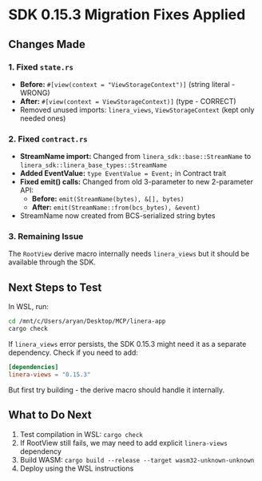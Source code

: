# SDK 0.15.3 Migration Fixes Applied

## Changes Made

### 1. Fixed `state.rs`
- **Before:** `#[view(context = "ViewStorageContext")]` (string literal - WRONG)
- **After:** `#[view(context = ViewStorageContext)]` (type - CORRECT)
- Removed unused imports: `linera_views`, `ViewStorageContext` (kept only needed ones)

### 2. Fixed `contract.rs`
- **StreamName import:** Changed from `linera_sdk::base::StreamName` to `linera_sdk::linera_base_types::StreamName`
- **Added EventValue:** `type EventValue = Event;` in Contract trait
- **Fixed emit() calls:** Changed from old 3-parameter to new 2-parameter API:
  - **Before:** `emit(StreamName(bytes), &[], bytes)`
  - **After:** `emit(StreamName::from(bcs_bytes), &event)`
- StreamName now created from BCS-serialized string bytes

### 3. Remaining Issue
The `RootView` derive macro internally needs `linera_views` but it should be available through the SDK.

## Next Steps to Test

In WSL, run:
```bash
cd /mnt/c/Users/aryan/Desktop/MCP/linera-app
cargo check
```

If `linera_views` error persists, the SDK 0.15.3 might need it as a separate dependency. Check if you need to add:
```toml
[dependencies]
linera-views = "0.15.3"
```

But first try building - the derive macro should handle it internally.

## What to Do Next

1. Test compilation in WSL: `cargo check`
2. If RootView still fails, we may need to add explicit `linera-views` dependency
3. Build WASM: `cargo build --release --target wasm32-unknown-unknown`
4. Deploy using the WSL instructions

